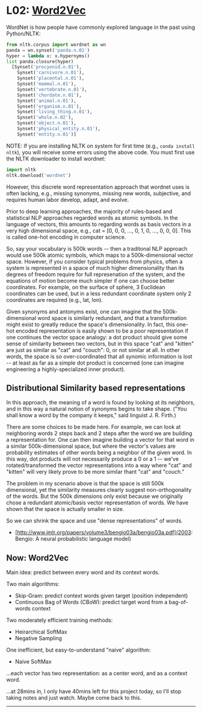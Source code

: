 

# L02: [Word2Vec](https://www.youtube.com/watch?v=ERibwqs9p38&index=2&list=PL3FW7Lu3i5Jsnh1rnUwq_TcylNr7EkRe6)

WordNet is how people have commonly explored language in the past using Python/NLTK:
```python
from nltk.corpus import wordnet as wn
panda = wn.synset('panda.n.01')
hyper = lambda x: x.hypernyms()
list panda.closure(hyper)
  [Synset('procyonid.n.01'),
    Synset('carnivore.n.01'),
    Synset('placental.n.01'),
    Synset('mammal.n.01'),
    Synset('vertebrate.n.01'),
    Synset('chordate.n.01'),
    Synset('animal.n.01'),
    Synset('organism.n.01'),
    Synset('living_thing.n.01'),
    Synset('whole.n.02'),
    Synset('object.n.01'),
    Synset('physical_entity.n.01'),
    Synset('entity.n.01')]
```

NOTE: If you are installing NLTK on system for first time (e.g., `conda install nltk`), you will receive some errors using
the above code.  You must first use the NLTK downloader to install wordnet:
```python
import nltk
nltk.download('wordnet')
```

However, this discrete word representation approach that wordnet uses is often lacking, e.g., missing synonyms,
missing new words, subjective, and requires human labor develop, adapt, and evolve.

Prior to deep learning approaches, the majority of rules-based and statistical NLP approaches regarded 
words as atomic symbols.  In the language of vectors, this amounts to regarding words as basis vectors
in a very high dimensional space, e.g., cat = [0, 0, 0, ..., 0, 1, 0, ..., 0, 0, 0].  This is called
one-hot encoding in computer science.

So, say your vocabulary is 500k words -- then a traditonal NLP approach would use 500k atomic symbols,
which maps to a 500k-dimensional vector space.  However, if you consider typical problems from 
physics, often a system is represented in a space of much higher dimensionality than its degrees of
freedom require for full represenation of the system, and the equations of motion become much simpler
if one can choose better coordinates.  For example, on the surface of sphere, 3 Euclidean coordinates
can be used, but in a less redundant coordinate system only 2 coordinates are required (e.g., lat, lon).

Given synonyms and antonyms exist, one can imagine that the 500k-dimensional word space is similarly
redundant, and that a transformation might exist to greatly reduce the space's dimensionality. In fact,
this one-hot encoded representation is easily shown to be a poor representation if one continues the
vector space analogy: a dot product should give some sense of similarity between two vectors, but in this
space "cat" and "kitten" are just as similar as "cat" and "couch": 0, or not similar at all.  In other words, 
the space is so over-coordinated that all synomic information is lost -- at least as far as a simple dot
product is concerned (one can imagine engineering a highly-specialized inner product).  

## Distributional Similarity based representations
In this approach, the meaning of a word is found by looking at its neighbors, and in this way a
natural notion of synonyms begins to take shape.  ("You shall know a word by the company it keeps,"
said linguist J. R. Firth.)

There are some choices to be made here. For example, we can look at neighboring words 2 steps back and 2
steps after the word we are building a representation for.  One can then imagine building a vector for that
word in a similar 500k-dimensional space, but where the vector's values are probability estimates of other 
words being a neighbor of the given word.  In this way, dot products will not necessarily produce a 0 or
a 1 -- we've rotated/transformed the vector representations into a way where "cat" and "kitten" will very
likely prove to be more similar thant "cat" and "couch."

The problem in my scenario above is that the space is still 500k dimensional, yet the similarity measures
clearly suggest non-orthogonality of the words.  But the 500k dimensions only exist because we originally
chose a redundant atomic/basis vector representation of words. We have shown that the space is actually 
smaller in size.

So we can shrink the space and use "dense representations" of words.

* [http://www.jmlr.org/papers/volume3/bengio03a/bengio03a.pdf](2003: Bengio: A neural probabilistic language model)

## Now: Word2Vec
Main idea: predict between every word and its context words.

Two main algorithms:
* Skip-Gram: predict context words given target (position independent)
* Continuous Bag of Words (CBoW): predict target word from a bag-of-words context

Two moderately efficient training methods:
* Heirarchical SoftMax
* Negative Sampling

One inefficient, but easy-to-understand "naive" algorithm:
* Naive SoftMax

...each vector has two representation: as a center word, and as a context word.

...at 28mins in, I only have 40mins left for this project today, so I'll stop taking notes and just
watch. Maybe come back to this.

----------------
